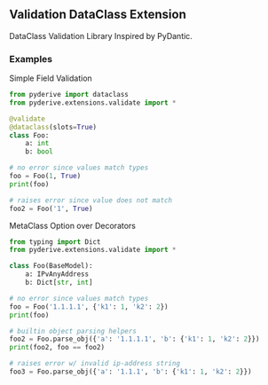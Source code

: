 Validation DataClass Extension
-------------------------------

DataClass Validation Library Inspired by PyDantic.

### Examples

Simple Field Validation

```python
from pyderive import dataclass
from pyderive.extensions.validate import *

@validate
@dataclass(slots=True)
class Foo:
    a: int
    b: bool

# no error since values match types
foo = Foo(1, True)
print(foo)

# raises error since value does not match
foo2 = Foo('1', True)
```

MetaClass Option over Decorators

```python
from typing import Dict
from pyderive.extensions.validate import *

class Foo(BaseModel):
    a: IPvAnyAddress
    b: Dict[str, int]

# no error since values match types
foo = Foo('1.1.1.1', {'k1': 1, 'k2': 2})
print(foo)

# builtin object parsing helpers
foo2 = Foo.parse_obj({'a': '1.1.1.1', 'b': {'k1': 1, 'k2': 2}})
print(foo2, foo == foo2)

# raises error w/ invalid ip-address string
foo3 = Foo.parse_obj({'a': '1.1.1', 'b': {'k1': 1, 'k2': 2}})
```

